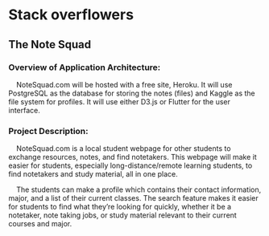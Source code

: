 <h1>Stack overflowers</h1>

<h2>The Note Squad</h2>

<h3>Overview of Application Architecture:</h3>  

<p>&nbsp;&nbsp;&nbsp;&nbsp;NoteSquad.com will be hosted with a free site, Heroku. It will use PostgreSQL as the database for storing the notes (files) and Kaggle as the file system for profiles. It will use either D3.js or Flutter for the user interface.</p> 


<h3>Project Description:</h3>

<p>&nbsp;&nbsp;&nbsp;&nbsp;NoteSquad.com is a local student webpage for other students to exchange resources, notes, and find notetakers. This webpage will make it easier for students, especially long-distance/remote learning students, to find notetakers and study material, all in one place. </p>

<p>&nbsp;&nbsp;&nbsp;&nbsp;The students can make a profile which contains their contact information, major, and a list of their current classes. The search feature makes it easier for students to find what they’re looking for quickly, whether it be a notetaker, note taking jobs, or study material relevant to their current courses and major.</p>
